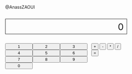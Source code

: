 @AnassZAOUI
<html>
<head>
  <meta charset="UTF-8">
  
  <title>Calculator by Elli0tvm</title>
  
  <style>
    * {
      box-sizing: border-box;
    }
    .calculator {
      width: 400px;
    }
    .screen {
      height: 50px;
      border: 1px solid black;
      text-align: right;
      font-size: 30px;
      line-height: 50px;
      padding-right: 10px;
    }
    .key-pad {
      display: flex;
    }
    .num-keys {
      display: flex;
      flex-wrap: wrap;
      width: 300px;
    }
    .num-keys button {
      width: 90px;
    }
  </style>
</head>
<body>
  <div class="calculator">
    <p id="screen" class="screen">0</p>
    <div id="key-pad" class="key-pad">
      <div class="num-keys">
        <button>1</button>
        <button>2</button>
        <button>3</button>
        <button>4</button>
        <button>5</button>
        <button>6</button>
        <button>7</button>
        <button>8</button>
        <button>9</button>
        <button>0</button>
      </div>
      <div>
        <button>+</button>
        <button>-</button>
        <button>*</button>
        <button>/</button>
        <button>=</button>
      </div>
    </div>
  </div>
  <script>
    class Stack {
      constructor() {
        this.stack = [];
        this[Symbol.iterator] = function *() {
          for (const el of this.stack) {
            yield el;
          }
        }
      }

      isEmpty() {
        return this.stack.length === 0;
      }

      push(val) {
        this.stack.push(val);
      }

      pop() {
        if (this.isEmpty()) {
          throw new Error('empty stack');
        } else {
          return this.stack.pop();
        }
      }

      peek(n = -1) {
        if (this.isEmpty()) {
          throw new Error('empty stack');
        } else {
          return this.stack[this.stack.length + n];
        }
      }
    }

    document.getElementById('key-pad').addEventListener('click', (event) => {
      if (event.target.tagName === 'BUTTON') {
        input(event.target.innerHTML);
        render();
      }
    });

    const $screen = document.getElementById('screen');
    const stack = new Stack();
    let shouldResetIfNumber = false;
    let display = 0;

    stack.push(0);

    function input(char) {
      if (isNum(char)) {
        if (shouldResetIfNumber) {
          stack.pop();
          stack.push(parseInt(char));
          shouldResetIfNumber = false;
        } else if (isNum(stack.peek())) {
          const n = stack.pop();
          stack.push(n * 10 + parseInt(char));
        } else {
          stack.push(parseInt(char));
        }
        display = stack.peek();
      } else if (char !== '=') {
        shouldResetIfNumber = false;
        if (isNum(stack.peek())) {
          stack.push(char);
        } else {
          stack.pop();
          stack.push(char);
        }
        display = evaluate(stack);
      } else {
        const res = evaluate(stack, true);
        while (!stack.isEmpty()) {
          stack.pop();
        }
        stack.push(res);
        shouldResetIfNumber = true;
        display = res;
      }
    }

    function evaluate(stack, isComplete = false) {
      const values = new Stack();
      const operators = new Stack();
      for (const val of stack) {
        if (isNum(val)) {
          values.push(val);
        } else {
          if (val === '+' || val === '-') {
            while (!operators.isEmpty()) {
              values.push(operators.pop());
            }
            operators.push(val);
          } else {
            while (!operators.isEmpty() && (operators.peek() === '*' || operators.peek() === '/')) {
              values.push(operators.pop());
            }
            operators.push(val);
          }
        }
      }

      if (isComplete) {
        while (!operators.isEmpty()) {
          values.push(operators.pop());
        }
      }

      const rpn = new Stack();
      for (const val of values) {
        if (isNum(val)) {
          rpn.push(val);
        } else {
          const b = rpn.pop();
          const a = rpn.pop();
          switch (val) {
            case '+':
              rpn.push(a + b);
              break;
            case '-':
              rpn.push(a - b);
              break;
            case '/':
              rpn.push(a / b);
              break;
            case '*':
              rpn.push(a * b);
              break;
          }
        }
      }

      return rpn.pop();
    }

    function render() {
      $screen.innerHTML = display;
    }

    function isNum(val) {
      if (typeof val === 'number') {
        return true;
      } else if (typeof val === 'string') {
        return !Number.isNaN(parseInt(val));
      } else {
        return false;
      }
    }
  </script>
</body>
</html>
